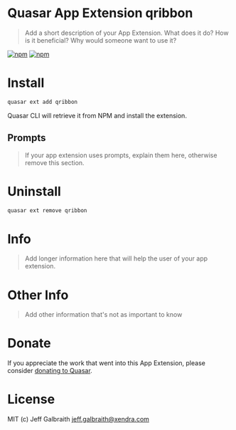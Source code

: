 # Quasar App Extension qribbon

> Add a short description of your App Extension. What does it do? How is it beneficial? Why would someone want to use it?

[![npm](https://img.shields.io/npm/v/quasar-app-extension-qribbon.svg?label=quasar-app-extension-qribbon)](https://www.npmjs.com/package/quasar-app-extension-qribbon)
[![npm](https://img.shields.io/npm/dt/quasar-app-extension-qribbon.svg)](https://www.npmjs.com/package/quasar-app-extension-qribbon)

# Install
```bash
quasar ext add qribbon
```
Quasar CLI will retrieve it from NPM and install the extension.

## Prompts

> If your app extension uses prompts, explain them here, otherwise remove this section.

# Uninstall
```bash
quasar ext remove qribbon
```

# Info
> Add longer information here that will help the user of your app extension.

# Other Info
> Add other information that's not as important to know

# Donate
If you appreciate the work that went into this App Extension, please consider [donating to Quasar](https://donate.quasar.dev).

# License
MIT (c) Jeff Galbraith <jeff.galbraith@xendra.com>
